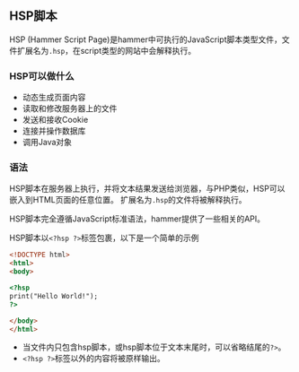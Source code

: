 ## HSP脚本
HSP (Hammer Script Page)是hammer中可执行的JavaScript脚本类型文件，文件扩展名为`.hsp`，在script类型的网站中会解释执行。

### HSP可以做什么
- 动态生成页面内容
- 读取和修改服务器上的文件
- 发送和接收Cookie
- 连接并操作数据库
- 调用Java对象

### 语法
HSP脚本在服务器上执行，并将文本结果发送给浏览器，与PHP类似，HSP可以嵌入到HTML页面的任意位置。
扩展名为`.hsp`的文件将被解释执行。

HSP脚本完全遵循JavaScript标准语法，hammer提供了一些相关的API。

HSP脚本以`<?hsp ?>`标签包裹，以下是一个简单的示例

```html
<!DOCTYPE html> 
<html> 
<body> 

<?hsp 
print("Hello World!"); 
?> 

</body> 
</html>
```
- 当文件内只包含hsp脚本，或hsp脚本位于文本末尾时，可以省略结尾的`?>`。
- `<?hsp ?>`标签以外的内容将被原样输出。
